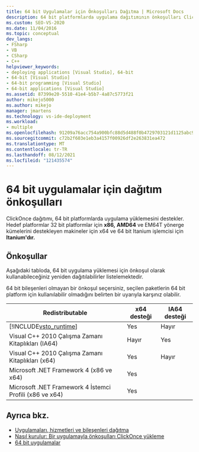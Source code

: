 ```yaml
---
title: 64 bit Uygulamalar için Önkoşulları Dağıtma | Microsoft Docs
description: 64 bit platformlarda uygulama dağıtımının önkoşulları ClickOnce kullanabileceğiniz yeniden dağıtılabilirler hakkında bilgi öğrenin.
ms.custom: SEO-VS-2020
ms.date: 11/04/2016
ms.topic: conceptual
dev_langs:
- FSharp
- VB
- CSharp
- C++
helpviewer_keywords:
- deploying applications [Visual Studio], 64-bit
- 64-bit [Visual Studio]
- 64-bit programming [Visual Studio]
- 64-bit applications [Visual Studio]
ms.assetid: 87399e20-5510-41e4-b5b7-4a87c5773f21
author: mikejo5000
ms.author: mikejo
manager: jmartens
ms.technology: vs-ide-deployment
ms.workload:
- multiple
ms.openlocfilehash: 91209a76acc754a900bfc88d5d488f0b4729703121d1125abc9f25990ca1c9c9
ms.sourcegitcommit: c72b2f603e1eb3a4157f00926df2e263831ea472
ms.translationtype: MT
ms.contentlocale: tr-TR
ms.lasthandoff: 08/12/2021
ms.locfileid: "121435574"
---
```

# <a name="deploy-prerequisites-for-64-bit-applications"></a>64 bit uygulamalar için dağıtım önkoşulları
ClickOnce dağıtımı, 64 bit platformlarda uygulama yüklemesini destekler. Hedef platformlar 32 bit platformlar için **x86,** **AMD64** ve EM64T yönerge kümelerini destekleyen makineler için x64 ve 64 bit Itanium işlemcisi için **Itanium'dır.**

## <a name="prerequisites"></a>Önkoşullar
 Aşağıdaki tabloda, 64 bit uygulama yüklemesi için önkoşul olarak kullanabileceğiniz yeniden dağıtılabilirler listelemektedir.

 64 bit bileşenleri olmayan bir önkoşul seçersiniz, seçilen paketlerin 64 bit platform için kullanılabilir olmadığını belirten bir uyarıyla karşınız olabilir.

| Redistributable | x64 desteği | IA64 desteği |
| - |-------------|--------------|
| [!INCLUDE[vsto_runtime](../deployment/includes/vsto_runtime_md.md)] | Yes | Hayır |
| Visual C++ 2010 Çalışma Zamanı Kitaplıkları (IA64) | Hayır | Yes |
| Visual C++ 2010 Çalışma Zamanı Kitaplıkları (x64) | Yes | Hayır |
| Microsoft .NET Framework 4 (x86 ve x64) | Yes | |
| Microsoft .NET Framework 4 İstemci Profili (x86 ve x64) | Yes | |

## <a name="see-also"></a>Ayrıca bkz.
- [Uygulamaları, hizmetleri ve bileşenleri dağıtma](../deployment/deploying-applications-services-and-components.md)
- [Nasıl kurulur: Bir uygulamayla önkoşulları ClickOnce yükleme](../deployment/how-to-install-prerequisites-with-a-clickonce-application.md)
- [64 bit uygulamalar](/dotnet/framework/64-bit-apps)
